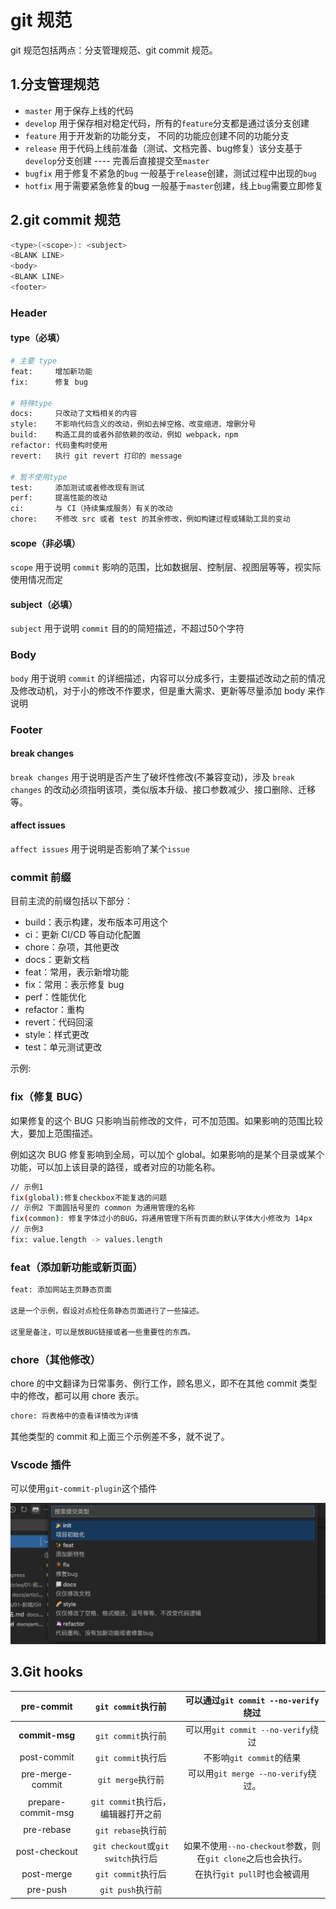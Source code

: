 # git 规范

git 规范包括两点：分支管理规范、git commit 规范。

## 1.分支管理规范

- `master` 用于保存上线的代码
- `develop` 用于保存相对稳定代码，所有的`feature`分支都是通过该分支创建
- `feature` 用于开发新的功能分支， 不同的功能应创建不同的功能分支
- `release` 用于代码上线前准备（测试、文档完善、bug修复）该分支基于`develop`分支创建 ---- 完善后直接提交至`master`
- `bugfix` 用于修复不紧急的`bug` 一般基于`release`创建，测试过程中出现的`bug`
- `hotfix` 用于需要紧急修复的bug 一般基于`master`创建，线上`bug`需要立即修复

## 2.git commit 规范

```bash
<type>(<scope>): <subject>
<BLANK LINE>
<body>
<BLANK LINE>
<footer>
```

### Header

#### type（必填）

```zsh
# 主要 type
feat:     增加新功能
fix:      修复 bug

# 特殊type
docs:     只改动了文档相关的内容
style:    不影响代码含义的改动，例如去掉空格、改变缩进、增删分号
build:    构造工具的或者外部依赖的改动，例如 webpack，npm
refactor: 代码重构时使用
revert:   执行 git revert 打印的 message

# 暂不使用type
test:     添加测试或者修改现有测试
perf:     提高性能的改动
ci:       与 CI（持续集成服务）有关的改动
chore:    不修改 src 或者 test 的其余修改，例如构建过程或辅助工具的变动
```

#### scope（非必填）

`scope` 用于说明 `commit` 影响的范围，比如数据层、控制层、视图层等等，视实际使用情况而定

#### subject（必填）

`subject` 用于说明 `commit` 目的的简短描述，不超过50个字符

### Body

`body` 用于说明 `commit` 的详细描述，内容可以分成多行，主要描述改动之前的情况及修改动机，对于小的修改不作要求，但是重大需求、更新等尽量添加 body 来作说明

### Footer

#### break changes

`break changes` 用于说明是否产生了破坏性修改(不兼容变动)，涉及 `break changes` 的改动必须指明该项，类似版本升级、接口参数减少、接口删除、迁移等。

#### affect issues

`affect issues`  用于说明是否影响了某个`issue`

### commit 前缀

目前主流的前缀包括以下部分：

- build：表示构建，发布版本可用这个
- ci：更新 CI/CD 等自动化配置
- chore：杂项，其他更改
- docs：更新文档
- feat：常用，表示新增功能
- fix：常用：表示修复 bug
- perf：性能优化
- refactor：重构
- revert：代码回滚
- style：样式更改
- test：单元测试更改

示例:

### fix（修复 BUG）

如果修复的这个 BUG 只影响当前修改的文件，可不加范围。如果影响的范围比较大，要加上范围描述。

例如这次 BUG 修复影响到全局，可以加个 global。如果影响的是某个目录或某个功能，可以加上该目录的路径，或者对应的功能名称。

```bash
// 示例1
fix(global):修复checkbox不能复选的问题
// 示例2 下面圆括号里的 common 为通用管理的名称
fix(common): 修复字体过小的BUG，将通用管理下所有页面的默认字体大小修改为 14px
// 示例3
fix: value.length -> values.length
```

### feat（添加新功能或新页面）

```bash
feat: 添加网站主页静态页面

这是一个示例，假设对点检任务静态页面进行了一些描述。

这里是备注，可以是放BUG链接或者一些重要性的东西。
```

### chore（其他修改）

chore 的中文翻译为日常事务、例行工作，顾名思义，即不在其他 commit 类型中的修改，都可以用 chore 表示。

```bash
chore: 将表格中的查看详情改为详情
```

其他类型的 commit 和上面三个示例差不多，就不说了。

### Vscode 插件

可以使用`git-commit-plugin`这个插件

![img](asserts/1.png)

## 3.Git hooks

|   **pre-commit**   |         `git commit`执行前         |             可以通过`git commit --no-verify`绕过             |
| :----------------: | :--------------------------------: | :----------------------------------------------------------: |
|   **commit-msg**   |         `git commit`执行前         |              可以用`git commit --no-verify`绕过              |
|    post-commit     |         `git commit`执行后         |                   不影响`git commit`的结果                   |
|  pre-merge-commit  |         `git merge`执行前          |             可以用`git merge --no-verify`绕过。              |
| prepare-commit-msg | `git commit`执行后，编辑器打开之前 |                                                              |
|     pre-rebase     |         `git rebase`执行前         |                                                              |
|   post-checkout    | `git checkout`或`git switch`执行后 | 如果不使用`--no-checkout`参数，则在`git clone`之后也会执行。 |
|     post-merge     |         `git commit`执行后         |                 在执行`git pull`时也会被调用                 |
|      pre-push      |          `git push`执行前          |                                                              |
 
 